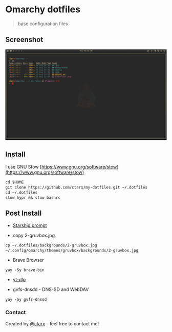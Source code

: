 # Omarchy dotfiles

> base configuration files

## Screenshot

![screenshot](screenshot.png)

## Install

I use GNU Stow [https://www.gnu.org/software/stow](https://www.gnu.org/software/stow)

```shell
cd $HOME
git clone https://github.com/ctarx/my-dotfiles.git ~/.dotfiles
cd ~/.dotfiles
stow hypr && stow bashrc
```

## Post Install

- [Starship prompt](https://starship.rs/)

- copy 2-gruvbox.jpg

```shell
cp ~/.dotfiles/backgrounds/2-gruvbox.jpg ~/.config/omarchy/themes/gruvbox/backgrounds/2-gruvbox.jpg
```

- Brave Browser

```shell
yay -Sy brave-bin
```

- [yt-dlp](https://github.com/yt-dlp/yt-dlp/wiki/Installation)

- gvfs-dnsdd - DNS-SD and WebDAV

```shell
yay -Sy gvfs-dnssd
```

### Contact

Created by [@ctarx](https://linuxrocks.online/@ctarx) - feel free to contact me!

